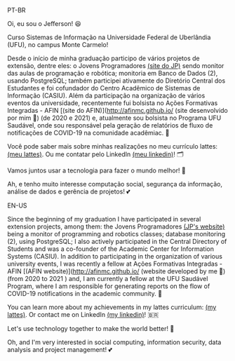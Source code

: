 PT-BR

Oi, eu sou o Jefferson! 😆

Curso Sistemas de Informação na Universidade Federal de Uberlândia (UFU), no campus Monte Carmelo!

Desde o início de minha graduação participo de vários projetos de extensão, dentre eles: o Jovens Programadores [(site do JP)](http://www.jovensprogramadores.com/) sendo monitor das aulas de programação e robótica; monitoria em Banco de Dados (2), usando PostgreSQL; também participei ativamente do Diretório Central dos Estudantes e foi cofundador do Centro Acadêmico de Sistemas de Informação (CASIU). Além da participação na organização de vários eventos da universidade, recentemente fui bolsista no Ações Formativas Integradas - AFIN [(site do AFIN)](http://afinmc.github.io/ (site desenvolvido por mim 🥹) (de 2020 e 2021) e, atualmente sou bolsista no Programa UFU Saudável, onde sou responsável pela geração de relatórios de fluxo de notificações de COVID-19 na comunidade acadêmiac. 💼

Você pode saber mais sobre minhas realizações no meu currículo lattes: [(meu lattes)](http://lattes.cnpq.br/1235452524648922). Ou me contatar pelo LinkedIn [(meu linkedin)](https://www.linkedin.com/in/jfscrd/)! 🗂️

Vamos juntos usar a tecnologia para fazer o mundo melhor! 🙌

Ah, e tenho muito interesse computação social, segurança da informação, análise de dados e gerência de projetos! 💕

EN-US

Since the beginning of my graduation I have participated in several extension projects, among them: the Jovens Programadores [(JP's website)](http://www.jovensprogramadores.com/) being a monitor of programming and robotics classes; database monitoring (2), using PostgreSQL; I also actively participated in the Central Directory of Students and was a co-founder of the Academic Center for Information Systems (CASIU). In addition to participating in the organization of various university events, I was recently a fellow at Ações Formativas Integradas - AFIN [(AFIN website)](http://afinmc.github.io/ (website developed by me 🥹) (from 2020 to 2021 ) and, I am currently a fellow at the UFU Saudável Program, where I am responsible for generating reports on the flow of COVID-19 notifications in the academic community. 💼

You can learn more about my achievements in my lattes curriculum: [(my lattes)](http://lattes.cnpq.br/1235452524648922). Or contact me on LinkedIn [(my linkedin)](https://www.linkedin.com/in/jfscrd/)! 🇧🇷

Let's use technology together to make the world better! 🙌

Oh, and I'm very interested in social computing, information security, data analysis and project management! 💕

